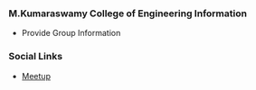 ### M.Kumaraswamy College of Engineering Information
* Provide Group Information

### Social Links
* [Meetup](#)


